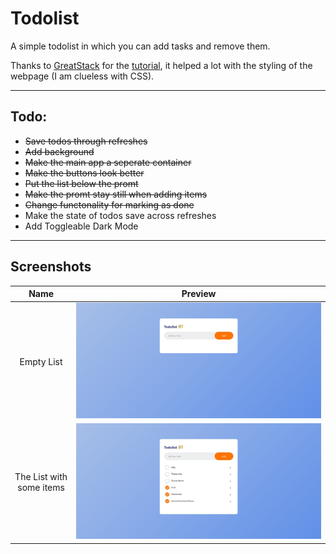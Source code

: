 # Todolist

A simple todolist in which you can add tasks and remove them. 

Thanks to [GreatStack](https://www.youtube.com/@GreatStackDev) for the [tutorial](https://www.youtube.com/watch?v=G0jO8kUrg-I), it helped a lot with the styling of the webpage (I am clueless with CSS).

---

## Todo:
  - ~~Save todos through refreshes~~
  - ~~Add background~~
  - ~~Make the main app a seperate container~~
  - ~~Make the buttons look better~~
  - ~~Put the list below the promt~~
  - ~~Make the promt stay still when adding items~~
  - ~~Change functonality for marking as done~~
  - Make the state of todos save across refreshes
  - Add Toggleable Dark Mode

---

## Screenshots

|          Name             |                Preview                     |
|          :---:            |                 :---:                      |
| Empty List                | ![todolist](assets/screenshots/empty.jpeg) | 
| The List with some items  | ![todolist](assets/screenshots/items.jpeg) | 
